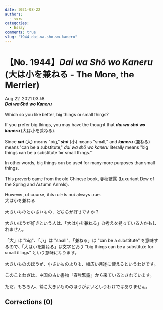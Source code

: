 ```yaml
---
date: 2021-08-22
authors:
  - toru
categories:
  - Essay
comments: true
slug: "1944_dai-wa-sho-wo-kaneru"
---
```


# 【No. 1944】<strong><em>Dai wa Shō wo Kaneru</strong></em> (大は小を兼ねる - The More, the Merrier)
<div class="date">Aug 22, 2021 03:58</div>
<div id="post"><div id="body_show_ori">
<strong><em>Dai wa Shō wo Kaneru</strong></em><br/><br/>Which do you like better, big things or small things?<br/><br/>If you prefer big things, you may have the thought that <strong><em>dai wa shō wo kaneru</em></strong> (大は小を兼ねる).<br/><br/>Since <strong><em>dai</em></strong> (大) means "big," <strong><em>shō</em></strong> (小) means "small," and <strong><em>kaneru</em></strong> (兼ねる) means "can be a substitute," <em>dai wa shō wo kaneru</em> literally means "big things can be a substitute for small things."<br/><br/>In other words, big things can be used for many more purposes than small things.<br/><br/>This proverb came from the old Chinese book, 春秋繁露 (Luxuriant Dew of the Spring and Autumn Annals).<br/><br/>However, of course, this rule is not always true.
</div></div>

<!-- more -->

<div id="post_ja"><div id="body_show_mo">
大は小を兼ねる<br/><br/>大きいものと小さいもの、どちらが好きですか？<br/><br/>大きいほうが好きという人は、「大は小を兼ねる」の考えを持っている人かもしれません。<br/><br/>「大」は "big"、「小」は "small"、「兼ねる」は "can be a substitute" を意味するので、「大は小を兼ねる」は文字どおり "big things can be a substitute for small things" という意味になります。<br/><br/>大きいもののほうが、小さいものよりも、幅広い用途に使えるというわけです。<br/><br/>このことわざは、中国の古い書物「春秋繁露」から来ているとされています。<br/><br/>ただ、もちろん、常に大きいもののほうがよいというわけではありません。
</div></div>

## Corrections (0)
